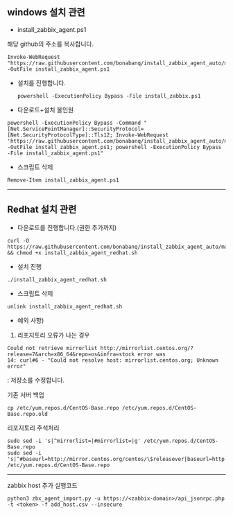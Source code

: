 ## windows 설치 관련 ##

- install_zabbix_agent.ps1

해당 github의 주소를 복사합니다.
```
Invoke-WebRequest "https://raw.githubusercontent.com/bonabanq/install_zabbix_agent_auto/main/install_zabbix_agent.ps1" -OutFile install_zabbix_agent.ps1
```

- 설치를 진행합니다.
  ```
  powershell -ExecutionPolicy Bypass -File install_zabbix.ps1
  ```

- 다운로드+설치 올인원
```
powershell -ExecutionPolicy Bypass -Command "[Net.ServicePointManager]::SecurityProtocol=[Net.SecurityProtocolType]::Tls12; Invoke-WebRequest 'https://raw.githubusercontent.com/bonabanq/install_zabbix_agent_auto/main/install_zabbix_agent.ps1' -OutFile install_zabbix_agent.ps1; powershell -ExecutionPolicy Bypass -File install_zabbix_agent.ps1"
```

- 스크립트 삭제
```
Remove-Item install_zabbix_agent.ps1
```


---
## Redhat 설치 관련 ##


- 다운로드를 진행합니다.(권한 추가까지)
```
curl -O https://raw.githubusercontent.com/bonabanq/install_zabbix_agent_auto/main/install_zabbix_agent_redhat.sh && chmod +x install_zabbix_agent_redhat.sh
```

- 설치 진행
```
./install_zabbix_agent_redhat.sh
```

- 스크립트 삭제
```
unlink install_zabbix_agent_redhat.sh
```


+ 예외 사항)
1. 리포지토리 오류가 나는 경우
```
Could not retrieve mirrorlist http://mirrorlist.centos.org/?release=7&arch=x86_64&repo=os&infra=stock error was
14: curl#6 - "Could not resolve host: mirrorlist.centos.org; Unknown error"  
```

: 저장소를 수정합니다.

기존 서버 백업
```
cp /etc/yum.repos.d/CentOS-Base.repo /etc/yum.repos.d/CentOS-Base.repo.old
```

리포지토리 주석처리
```
sudo sed -i 's|^mirrorlist=|#mirrorlist=|g' /etc/yum.repos.d/CentOS-Base.repo
sudo sed -i 's|^#baseurl=http://mirror.centos.org/centos/\$releasever|baseurl=http://vault.centos.org/7.9.2009|g' /etc/yum.repos.d/CentOS-Base.repo
```


---

zabbix host 추가 실행코드
```
python3 zbx_agent_import.py -u https://<zabbix-domain>/api_jsonrpc.php -t <token> -f add_host.csv --insecure
```